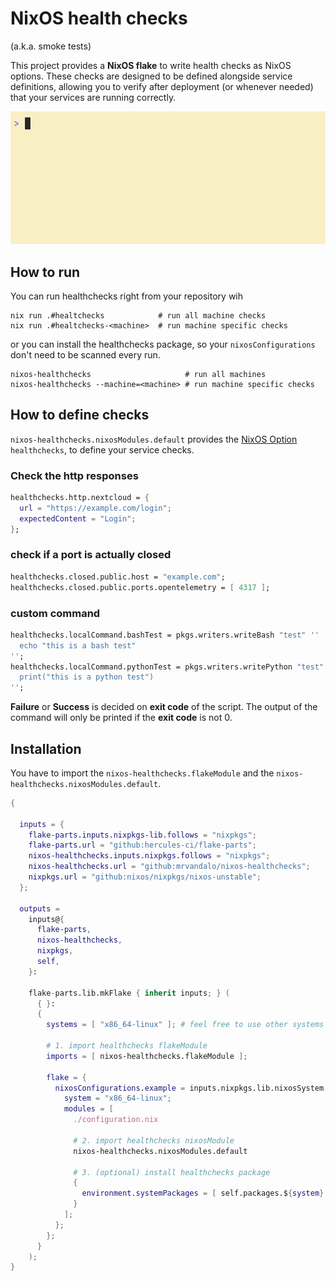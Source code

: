# NixOS health checks

(a.k.a. smoke tests)

This project provides a **NixOS flake** to write health checks as NixOS options.
These checks are designed to be defined alongside service definitions, allowing
you to verify after deployment (or whenever needed) that your services are
running correctly.

![](example.gif)

## How to run

You can run healthchecks right from your repository wih

```shell
nix run .#healtchecks            # run all machine checks
nix run .#healtchecks-<machine>  # run machine specific checks
```

or you can install the healthchecks package, so your `nixosConfigurations` don't
need to be scanned every run.

```shell
nixos-healthchecks                     # run all machines
nixos-healthchecks --machine=<machine> # run machine specific checks
```

## How to define checks

`nixos-healthchecks.nixosModules.default` provides the
[NixOS Option](https://wiki.nixos.org/wiki/NixOS_modules) `healthchecks`, to
define your service checks.

### Check the http responses

```nix
healthchecks.http.nextcloud = {
  url = "https://example.com/login";
  expectedContent = "Login";
};
```

### check if a port is actually closed

```nix
healthchecks.closed.public.host = "example.com";
healthchecks.closed.public.ports.opentelemetry = [ 4317 ];
```

### custom command

```nix
healthchecks.localCommand.bashTest = pkgs.writers.writeBash "test" ''
  echo "this is a bash test"
'';
healthchecks.localCommand.pythonTest = pkgs.writers.writePython "test" {} ''
  print("this is a python test")
'';
```

**Failure** or **Success** is decided on **exit code** of the script. The output
of the command will only be printed if the **exit code** is not 0.

## Installation

You have to import the `nixos-healthchecks.flakeModule` and the
`nixos-healthchecks.nixosModules.default`.

```nix
{

  inputs = {
    flake-parts.inputs.nixpkgs-lib.follows = "nixpkgs";
    flake-parts.url = "github:hercules-ci/flake-parts";
    nixos-healthchecks.inputs.nixpkgs.follows = "nixpkgs";
    nixos-healthchecks.url = "github:mrvandalo/nixos-healthchecks";
    nixpkgs.url = "github:nixos/nixpkgs/nixos-unstable";
  };

  outputs =
    inputs@{
      flake-parts,
      nixos-healthchecks,
      nixpkgs,
      self,
    }:

    flake-parts.lib.mkFlake { inherit inputs; } (
      { }:
      {
        systems = [ "x86_64-linux" ]; # feel free to use other systems

        # 1. import healthchecks flakeModule
        imports = [ nixos-healthchecks.flakeModule ];

        flake = {
          nixosConfigurations.example = inputs.nixpkgs.lib.nixosSystem {
            system = "x86_64-linux";
            modules = [
              ./configuration.nix
              
              # 2. import healthchecks nixosModule
              nixos-healthchecks.nixosModules.default
              
              # 3. (optional) install healthchecks package
              {
                environment.systemPackages = [ self.packages.${system}.healthchecks ];
              }
            ];
          };
        }; 
      }
    );
}
```
